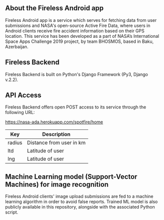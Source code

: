 About the Fireless Android app
------------
Fireless Android app is a service which serves for fetching data from user submissions and NASA's open-source Active Fire Data, where users in Android clients receive fire accident information based on their GPS location.
This service has been developed as a part of NASA’s International Space Apps Challenge 2019 project, by team BHOSMOS, based in Baku, Azerbaijan.

Fireless Backend 
------------
Fireless Backend is built on Python's Django Framework (Py3, Django v.2.2). 


API Access
------------
Fireless Backend offers open POST access to its service through the following URL:

https://nasa-ada.herokuapp.com/spotfire/home

| Key    | Description              |
|--------|--------------------------|
| radius | Distance from user in km |
| ltd    | Latitude of user         |
| lng    | Latitude of user         |

Machine Learning model (Support-Vector Machines) for image recognition
------------
Fireless Android clients' image upload submissions are fed to a machine learning algorithm in order to avoid false reports.
Trained ML model is also publicly available in this repository, alongside with the associated Python script.



